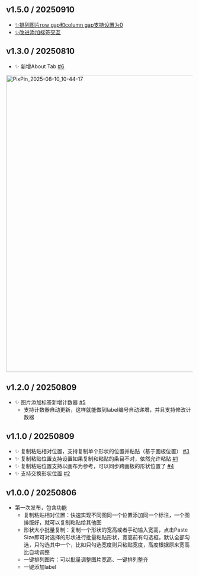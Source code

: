 ## v1.5.0 / 20250910

- [✨排列图片row gap和column gap支持设置为0](https://github.com/Achuan-2/illustrator_sci_plugin/issues/10)
- [✨改进添加标签交互](https://github.com/Achuan-2/illustrator_sci_plugin/issues/11)

## v1.3.0 / 20250810
- ✨ 新增About Tab [#6](https://github.com/Achuan-2/illustrator_sci_plugin/issues/6)

<img width="582" height="801" alt="PixPin_2025-08-10_10-44-17" src="https://github.com/user-attachments/assets/4165dd8d-6e8d-4c29-b142-53702517cf2a" />

## v1.2.0 / 20250809

- ✨ 图片添加标签新增计数器 [#5](https://github.com/Achuan-2/illustrator_sci_plugin/issues/5)
  - 支持计数器自动更新，这样就能做到label编号自动递增，并且支持修改计数器


## v1.1.0 / 20250809
- ✨ 复制粘贴相对位置，支持复制单个形状的位置并粘贴（基于画板位置） [#3](https://github.com/Achuan-2/illustrator_sci_plugin/issues/3)
- ✨ 复制粘贴位置支持设置如果复制和粘贴的条目不对，依然允许粘贴 [#1](https://github.com/Achuan-2/illustrator_sci_plugin/issues/1)
- ✨ 复制粘贴位置支持以画布为参考，可以同步跨画板的形状位置了 [#4](https://github.com/Achuan-2/illustrator_sci_plugin/issues/4)
- ✨ 支持交换形状位置 [#2](https://github.com/Achuan-2/illustrator_sci_plugin/issues/2)



## v1.0.0 / 20250806

- 第一次发布，包含功能
  - 复制粘贴相对位置：快速实现不同图同一个位置添加同一个标注，一个图排版好，就可以复制粘贴给其他图​
  - 形状大小批量复制：复制一个形状的宽高或者手动输入宽高，点击Paste Size即可对选择的形状进行批量粘贴形状，宽高前有勾选框，默认全部勾选，只勾选其中一个，比如只勾选宽度则只粘贴宽度，高度根据原来宽高比自动调整​
  - 一键排列图片：可以批量调整图片宽高、一键排列整齐​
  - 一键添加label​